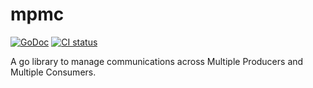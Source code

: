 # mpmc

[![GoDoc](https://godoc.org/github.com/jussi-kalliokoski/mpmc?status.svg)](https://godoc.org/github.com/jussi-kalliokoski/mpmc)
[![CI status](https://github.com/jussi-kalliokoski/mpmc/workflows/CI/badge.svg)](https://github.com/jussi-kalliokoski/mpmc/actions)

A go library to manage communications across Multiple Producers and Multiple Consumers.
